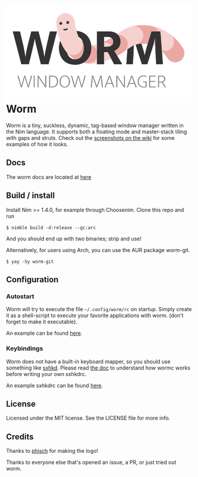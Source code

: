<img src=logo.svg align=right>

# Worm

Worm is a tiny, suckless, dynamic, tag-based window manager written in the Nim language.
It supports both a floating mode and master-stack tiling with gaps and struts.
Check out the [screenshots on the wiki](https://github.com/codic12/worm/wiki/Screenshots) for some examples of how it looks.

## Docs

The worm docs are located at [here](https://github.com/codic12/worm/tree/main/docs)

## Build / install

Install Nim >= 1.4.0, for example through Choosenim. Clone this repo and run

```
$ nimble build -d:release --gc:arc
```
And you should end up with two binaries; strip and use!

Alternatively, for users using Arch, you can use the AUR package worm-git.

```
$ yay -Sy worm-git
```

## Configuration

### Autostart

Worm will try to execute the file `~/.config/worm/rc` on startup.
Simply create it as a shell-script to execute your favorite applications with
worm.
(don't forget to make it executable).

An example can be found [here](/examples/rc).

### Keybindings

Worm does not have a built-in keyboard mapper, so you should use something like
[sxhkd](https://github.com/baskerville/sxhkd).
Please read [the doc](docs/wormc.md) to understand how wormc works before
writing your own sxhkdrc.

An example sxhkdrc can be found [here](/examples/sxhkdrc).

## License

Licensed under the MIT license. See the LICENSE file for more info.

## Credits

Thanks to [phisch](https://github.com/phisch) for making the logo!

Thanks to everyone else that's opened an issue, a PR, or just tried out worm. 
